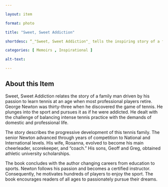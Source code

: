 ```yaml
--- 

layout: item 

format: photo 

title: "Sweet, Sweet Addiction"

shortdesc: “_"Sweet, Sweet Addiction"_ tells the inspiring story of a family man's journey to tennis success, proving that it's never too late to follow your passion.”

categories: [ Memoirs , Inspirational ]

alt-text:  

--- 
```


## About this Item 

Sweet, Sweet Addiction relates the story of a family man driven by his passion to learn tennis at an age when most professional players retire. George Newton was thirty-three when he discovered the game of tennis. He plunges into the sport and pursues it as if he were addicted. He dealt with the challenge of balancing intense tennis practice with the demands of domestic and professional life.

The story describes the progressive development of this tennis family. The senior Newton advanced through years of competition to National and International levels. His wife, Rosanna, evolved to become his main cheerleader, scorekeeper, and “coach.” His sons, Geoff and Greg, obtained athletic university scholarships.

The book concludes with the author changing careers from education to sports. Newton follows his passion and becomes a certified instructor. Consequently, he motivates hundreds of players to enjoy the sport. The book encourages readers of all ages to passionately pursue their dreams.
